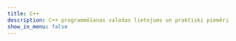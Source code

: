 ```yaml
---
title: C++
description: C++ programmēšanas valodas lietojums un praktiski piemēri
show_in_menu: false
---
```

